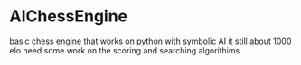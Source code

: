 # AIChessEngine
basic chess engine that works on python with symbolic AI
it still about 1000 elo 
need some work on the scoring and searching algorithims
